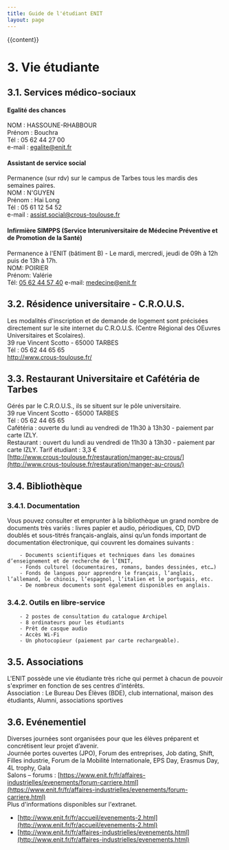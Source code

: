 ```yaml
---
title: Guide de l'étudiant ENIT
layout: page
---
```


{{content}}

# 3. Vie étudiante

## 3.1. Services médico-sociaux

#### Egalité des chances
NOM : HASSOUNE-RHABBOUR  
Prénom : Bouchra  
Tél : 05 62 44 27 00  
e-mail : egalite@enit.fr  


#### Assistant de service social
Permanence (sur rdv) sur le campus de Tarbes tous les mardis des semaines paires.  
NOM : N'GUYEN  
Prénom : Hai Long  
Tél : 05 61 12 54 52  
e-mail : assist.social@crous-toulouse.fr  


#### Infirmière SIMPPS (Service Interuniversitaire de Médecine Préventive et de Promotion de la Santé)
Permanence à l'ENIT (bâtiment B) - Le mardi, mercredi, jeudi de 09h à 12h puis de 13h à 17h.  
NOM: POIRIER  
Prénom: Valérie  
Tél: [05 62 44 57 40](tel:+33562445740)
e-mail: [medecine@enit.fr](mailto:contact@example.com)


## 3.2. Résidence universitaire - C.R.O.U.S.

Les modalités d'inscription et de demande de logement sont précisées directement sur le site internet du C.R.O.U.S. (Centre Régional des OEuvres Universitaires et Scolaires).  
39 rue Vincent Scotto - 65000 TARBES  
Tél : 05 62 44 65 65  
http://www.crous-toulouse.fr/  


## 3.3. Restaurant Universitaire et Cafétéria de Tarbes

Gérés par le C.R.O.U.S., ils se situent sur le pôle universitaire.  
39 rue Vincent Scotto - 65000 TARBES  
Tél : 05 62 44 65 65  
Cafétéria : ouverte du lundi au vendredi de 11h30 à 13h30 - paiement par carte IZLY.  
Restaurant : ouvert du lundi au vendredi de 11h30 à 13h30 - paiement par carte IZLY. Tarif étudiant : 3,3 €  
[http://www.crous-toulouse.fr/restauration/manger-au-crous/](http://www.crous-toulouse.fr/restauration/manger-au-crous/)  


## 3.4. Bibliothèque

### 3.4.1. Documentation

Vous pouvez consulter et emprunter à la bibliothèque un grand nombre de documents très variés : livres papier et audio, périodiques, CD, DVD doublés et sous-titrés français-anglais, ainsi qu’un fonds important de documentation électronique, qui couvrent les domaines suivants :

		- Documents scientifiques et techniques dans les domaines d’enseignement et de recherche de l’ENIT,
		- Fonds culturel (documentaires, romans, bandes dessinées, etc…)
		- Fonds de langues pour apprendre le français, l’anglais, l’allemand, le chinois, l’espagnol, l’italien et le portugais, etc.
		- De nombreux documents sont également disponibles en anglais.
    
### 3.4.2. Outils en libre-service

		- 2 postes de consultation du catalogue Archipel
		- 8 ordinateurs pour les étudiants
		- Prêt de casque audio
		- Accès Wi-Fi
		- Un photocopieur (paiement par carte rechargeable).


## 3.5. Associations

L'ENIT possède une vie étudiante très riche qui permet à chacun de pouvoir s'exprimer en fonction de ses centres d'intérêts.  
Association : Le Bureau Des Élèves (BDE), club international, maison des étudiants, Alumni, associations sportives


## 3.6. Evénementiel

Diverses journées sont organisées pour que les élèves préparent et concrétisent leur projet d’avenir.  
Journée portes ouvertes (JPO), Forum des entreprises, Job dating, Shift, Filles industrie, Forum de la Mobilité Internationale, EPS Day, Erasmus Day, 4L trophy, Gala  
Salons – forums : [https://www.enit.fr/fr/affaires-industrielles/evenements/forum-carriere.html](https://www.enit.fr/fr/affaires-industrielles/evenements/forum-carriere.html)  
Plus d'informations disponibles sur l'extranet.  
- [http://www.enit.fr/fr/accueil/evenements-2.html](http://www.enit.fr/fr/accueil/evenements-2.html)
- [http://www.enit.fr/fr/affaires-industrielles/evenements.html](http://www.enit.fr/fr/affaires-industrielles/evenements.html)

